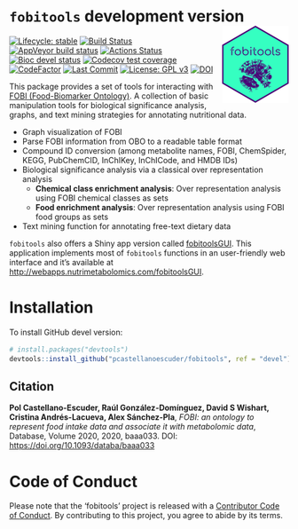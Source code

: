 
# `fobitools` development version <img src='man/figures/logo.png' align="right" height="139" />

<!-- badges: start -->

[![Lifecycle:
stable](https://img.shields.io/badge/lifecycle-stable-brightgreen.svg)](https://www.tidyverse.org/lifecycle/#stable)
[![Build
Status](https://travis-ci.com/pcastellanoescuder/fobitools.svg?branch=master)](https://travis-ci.com/pcastellanoescuder/fobitools)
[![AppVeyor build
status](https://ci.appveyor.com/api/projects/status/github/pcastellanoescuder/fobitools?branch=master&svg=true)](https://ci.appveyor.com/project/pcastellanoescuder/fobitools)
[![Actions
Status](https://github.com/pcastellanoescuder/fobitools/workflows/R-CMD-check/badge.svg)](https://github.com/pcastellanoescuder/fobitools/actions)
[![Bioc devel
status](https://bioconductor.org/shields/build/devel/bioc/fobitools.svg)](https://bioconductor.org/checkResults/devel/bioc-LATEST/fobitools/)
[![Codecov test
coverage](https://codecov.io/gh/pcastellanoescuder/fobitools/branch/master/graph/badge.svg)](https://codecov.io/gh/pcastellanoescuder/fobitools?branch=master)
[![CodeFactor](https://www.codefactor.io/repository/github/pcastellanoescuder/fobitools/badge)](https://www.codefactor.io/repository/github/pcastellanoescuder/fobitools)
[![Last
Commit](https://img.shields.io/github/last-commit/pcastellanoescuder/fobitools.svg)](https://github.com/pcastellanoescuder/fobitools/commits/master)
[![License: GPL
v3](https://img.shields.io/badge/License-GPLv3-blue.svg)](https://www.gnu.org/licenses/gpl-3.0)
[![DOI](https://img.shields.io/badge/DOI-https%3A%2F%2Fdoi.org%2F10.1093%2Fdataba%2Fbaaa033-blue)](https://doi.org/10.1093/databa/baaa033)

<!-- badges: end -->

This package provides a set of tools for interacting with [FOBI
(Food-Biomarker
Ontology)](https://github.com/pcastellanoescuder/FoodBiomarkerOntology).
A collection of basic manipulation tools for biological significance
analysis, graphs, and text mining strategies for annotating nutritional
data.

  - Graph visualization of FOBI
  - Parse FOBI information from OBO to a readable table format
  - Compound ID conversion (among metabolite names, FOBI, ChemSpider,
    KEGG, PubChemCID, InChIKey, InChICode, and HMDB IDs)
  - Biological significance analysis via a classical over representation
    analysis
      - **Chemical class enrichment analysis**: Over representation
        analysis using FOBI chemical classes as sets
      - **Food enrichment analysis**: Over representation analysis using
        FOBI food groups as sets
  - Text mining function for annotating free-text dietary data

`fobitools` also offers a Shiny app version called
[fobitoolsGUI](https://github.com/pcastellanoescuder/fobitoolsGUI). This
application implements most of `fobitools` functions in an user-friendly
web interface and it’s available at
<http://webapps.nutrimetabolomics.com/fobitoolsGUI>.

# Installation

To install GitHub devel version:

``` r
# install.packages("devtools")
devtools::install_github("pcastellanoescuder/fobitools", ref = "devel")
```

## Citation

**Pol Castellano-Escuder, Raúl González-Domínguez, David S Wishart,
Cristina Andrés-Lacueva, Alex Sánchez-Pla**, *FOBI: an ontology to
represent food intake data and associate it with metabolomic data*,
Database, Volume 2020, 2020, baaa033. DOI:
<https://doi.org/10.1093/databa/baaa033>

# Code of Conduct

Please note that the ‘fobitools’ project is released with a [Contributor
Code of Conduct](CODE_OF_CONDUCT.md). By contributing to this project,
you agree to abide by its terms.
